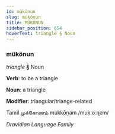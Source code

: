 ```yaml
---
id: mükönun
slug: mükönun
title: MÜKÖNUN
sidebar_position: 654
hoverText: triangle § Noun
---
```


### mükönun

*triangle* **§** Noun

**Verb**: to be a triangle

**Noun**: a triangle

**Modifier**: triangular/triange-related

Tamil முக்கோணம் mukkōṇam /mukːoːɳɐm/

*Dravidian Language Family*